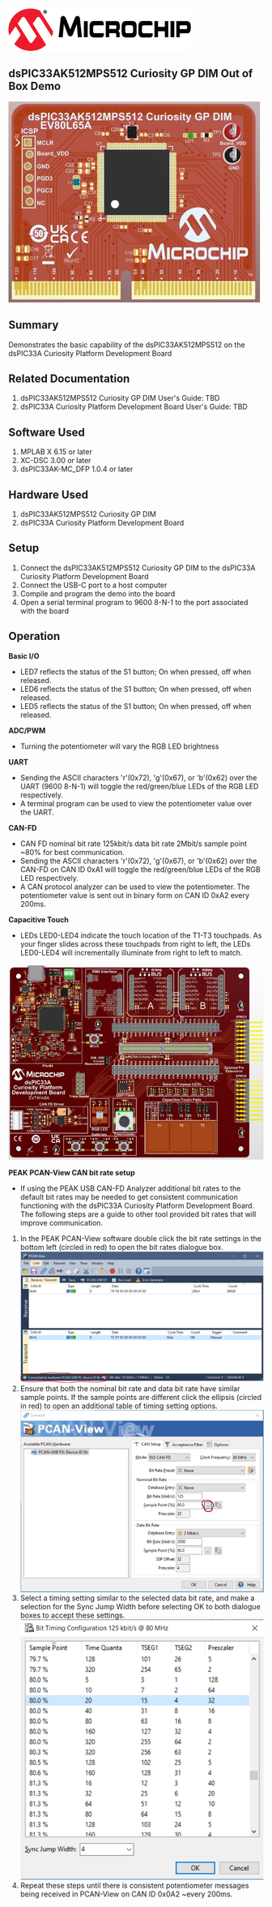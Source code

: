 <picture>
    <source media="(prefers-color-scheme: dark)" srcset="../images/microchip_logo_white_red.png">
	<source media="(prefers-color-scheme: light)" srcset="../images/microchip_logo_black_red.png">
    <img alt="Microchip Logo." src="../images/microchip_logo_black_red.png">
</picture>

## dsPIC33AK512MPS512 Curiosity GP DIM Out of Box Demo
![Board picture](./images/dim.jpg)

## Summary
Demonstrates the basic capability of the dsPIC33AK512MPS512 on the dsPIC33A Curiosity Platform Development Board

## Related Documentation
1) dsPIC33AK512MPS512 Curiosity GP DIM User's Guide: TBD
2) dsPIC33A Curiosity Platform Development Board User's Guide: TBD

## Software Used 
1) MPLAB X 6.15 or later
2) XC-DSC 3.00 or later
3) dsPIC33AK-MC_DFP 1.0.4 or later

## Hardware Used
1) dsPIC33AK512MPS512 Curiosity GP DIM
2) dsPIC33A Curiosity Platform Development Board

## Setup
1) Connect the dsPIC33AK512MPS512 Curiosity GP DIM to the dsPIC33A Curiosity Platform Development Board
2) Connect the USB-C port to a host computer
3) Compile and program the demo into the board
4) Open a serial terminal program to 9600 8-N-1 to the port associated with the board

## Operation

**Basic I/O**
* LED7 reflects the status of the S1 button; On when pressed, off when released.
* LED6 reflects the status of the S1 button; On when pressed, off when released.
* LED5 reflects the status of the S1 button; On when pressed, off when released.

**ADC/PWM**
* Turning the potentiometer will vary the RGB LED brightness

**UART**
* Sending the ASCII characters 'r'(0x72), 'g'(0x67), or 'b'(0x62) over the UART (9600 8-N-1) will toggle the red/green/blue LEDs of the RGB LED respectively.
* A terminal program can be used to view the potentiometer value over the UART.

**CAN-FD**
* CAN FD nominal bit rate 125kbit/s data bit rate 2Mbit/s sample point ~80% for best communication.
* Sending the ASCII characters 'r'(0x72), 'g'(0x67), or 'b'(0x62) over the CAN-FD on CAN ID 0xA1 will toggle the red/green/blue LEDs of the RGB LED respectively.
* A CAN protocol analyzer can be used to view the potentiometer.  The potentiometer value is sent out in binary form on CAN ID 0xA2 every 200ms.

**Capacitive Touch**
* LEDs LED0-LED4 indicate the touch location of the T1-T3 touchpads. As your finger slides across these touchpads from right to left, the LEDs LED0-LED4 will incrementally illuminate from right to left to match.

![Curiosity Platform Board](../images/curiosity.jpg)

**PEAK PCAN-View CAN bit rate setup**
* If using the PEAK USB CAN-FD Analyzer additional bit rates to the default bit rates may be needed to get consistent communication functioning with the dsPIC33A Curiosity Platform Development Board. The following steps are a guide to other tool provided bit rates that will improve communication.

1) In the PEAK PCAN-View software double click the bit rate settings in the bottom left (circled in red) to open the bit rates dialogue box.<br>
![PEAK PCAN-View Settings](./images/peak-settings.png)
2) Ensure that both the nominal bit rate and data bit rate have similar sample points. If the sample points are different click the ellipsis (circled in red) to open an additional table of timing setting options.<br>
![PEAK PCAN-View Bit Rates Dialogue](./images/peak-bit-rates.png)
3) Select a timing setting similar to the selected data bit rate, and make a selection for the Sync Jump Width before selecting OK to both dialogue boxes to accept these settings.<br>
![PEAK PCAN-View Timing Options Dialogue](./images/peak-timing-options.png)
4) Repeat these steps until there is consistent potentiometer messages being received in PCAN-View on CAN ID 0x0A2 ~every 200ms.
 




